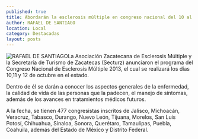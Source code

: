 ```yaml
---
published: true
title: Abordarán la esclerosis múltiple en congreso nacional del 10 al 12 de octubre próximo
author: RAFAEL DE SANTIAGO
location: Local
category: Destacadas
layout: posts
---
```


![RAFAEL DE SANTIAGO](http://i.imgur.com/c5s7JwKm.jpg)La Asociación Zacatecana de Esclerosis Múltiple y la Secretaría de Turismo de Zacatecas (Secturz) anunciaron el programa del Congreso Nacional de Esclerosis Múltiple 2013, el cual se realizará los días 10,11 y 12 de octubre en el estado. 

Dentro de él se darán a conocer los aspectos generales de la enfermedad, la calidad de vida de las personas que la padecen, el manejo de síntomas, además de los avances en tratamientos médicos futuros. 

A la fecha, se tienen 477 congresistas inscritos de Jalisco, Michoacán, Veracruz, Tabasco, Durango, Nuevo León, Tijuana, Morelos, San Luis Potosí, Chihuahua, Sinaloa, Sonora, Querétaro, Tamaulipas, Puebla, Coahuila, además del Estado de México y Distrito Federal.
